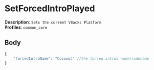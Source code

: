 # SetForcedIntroPlayed

**Description**: `Sets the current VBucks Platform` \
**Profiles**: `common_core`

## Body
```js
{
    "forcedIntroName": "Coconut" //the forced intros name/codename 
}
```
